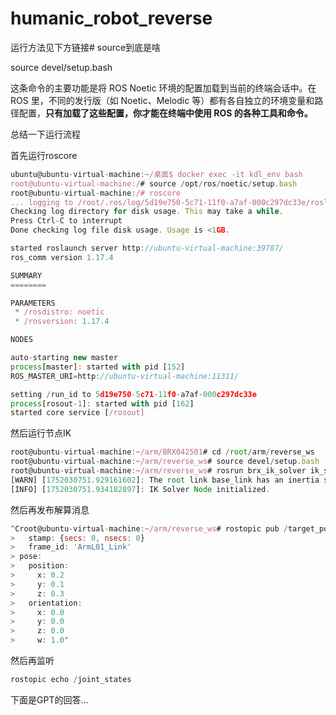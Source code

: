 # humanic_robot_reverse
运行方法见下方链接# source到底是啥

source devel/setup.bash

这条命令的主要功能是将 ROS Noetic 环境的配置加载到当前的终端会话中。在 ROS 里，不同的发行版（如 Noetic、Melodic 等）都有各自独立的环境变量和路径配置，**只有加载了这些配置，你才能在终端中使用 ROS 的各种工具和命令。**

总结一下运行流程

首先运行roscore

```jsx
ubuntu@ubuntu-virtual-machine:~/桌面$ docker exec -it kdl_env bash
root@ubuntu-virtual-machine:/# source /opt/ros/noetic/setup.bash
root@ubuntu-virtual-machine:/# roscore
... logging to /root/.ros/log/5d19e750-5c71-11f0-a7af-000c297dc33e/roslaunch-ubuntu-virtual-machine-144.log
Checking log directory for disk usage. This may take a while.
Press Ctrl-C to interrupt
Done checking log file disk usage. Usage is <1GB.

started roslaunch server http://ubuntu-virtual-machine:39787/
ros_comm version 1.17.4

SUMMARY
========

PARAMETERS
 * /rosdistro: noetic
 * /rosversion: 1.17.4

NODES

auto-starting new master
process[master]: started with pid [152]
ROS_MASTER_URI=http://ubuntu-virtual-machine:11311/

setting /run_id to 5d19e750-5c71-11f0-a7af-000c297dc33e
process[rosout-1]: started with pid [162]
started core service [/rosout]

```

然后运行节点IK

```jsx
root@ubuntu-virtual-machine:~/arm/BRX042501# cd /root/arm/reverse_ws
root@ubuntu-virtual-machine:~/arm/reverse_ws# source devel/setup.bash
root@ubuntu-virtual-machine:~/arm/reverse_ws# rosrun brx_ik_solver ik_solver_node
[WARN] [1752030751.929161602]: The root link base_link has an inertia specified in the URDF, but KDL does not support a root link with an inertia.  As a workaround, you can add an extra dummy link to your URDF.
[INFO] [1752030751.934182897]: IK Solver Node initialized.

```

然后再发布解算消息

```jsx
^Croot@ubuntu-virtual-machine:~/arm/reverse_ws# rostopic pub /target_pose geometry_msgs/PoseStamped -r 10 "header:
>   stamp: {secs: 0, nsecs: 0}
>   frame_id: 'ArmL01_Link'
> pose:
>   position:
>     x: 0.2
>     y: 0.1
>     z: 0.3
>   orientation:
>     x: 0.0
>     y: 0.0
>     z: 0.0
>     w: 1.0"

```

然后再监听

```jsx
rostopic echo /joint_states

```

下面是GPT的回答...

